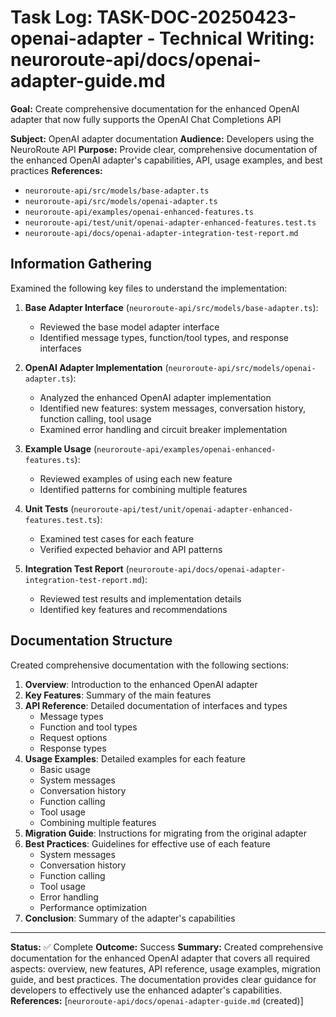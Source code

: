 # Task Log: TASK-DOC-20250423-openai-adapter - Technical Writing: neuroroute-api/docs/openai-adapter-guide.md

**Goal:** Create comprehensive documentation for the enhanced OpenAI adapter that now fully supports the OpenAI Chat Completions API

**Subject:** OpenAI adapter documentation
**Audience:** Developers using the NeuroRoute API
**Purpose:** Provide clear, comprehensive documentation of the enhanced OpenAI adapter's capabilities, API, usage examples, and best practices
**References:** 
- `neuroroute-api/src/models/base-adapter.ts`
- `neuroroute-api/src/models/openai-adapter.ts`
- `neuroroute-api/examples/openai-enhanced-features.ts`
- `neuroroute-api/test/unit/openai-adapter-enhanced-features.test.ts`
- `neuroroute-api/docs/openai-adapter-integration-test-report.md`

## Information Gathering

Examined the following key files to understand the implementation:

1. **Base Adapter Interface** (`neuroroute-api/src/models/base-adapter.ts`):
   - Reviewed the base model adapter interface
   - Identified message types, function/tool types, and response interfaces

2. **OpenAI Adapter Implementation** (`neuroroute-api/src/models/openai-adapter.ts`):
   - Analyzed the enhanced OpenAI adapter implementation
   - Identified new features: system messages, conversation history, function calling, tool usage
   - Examined error handling and circuit breaker implementation

3. **Example Usage** (`neuroroute-api/examples/openai-enhanced-features.ts`):
   - Reviewed examples of using each new feature
   - Identified patterns for combining multiple features

4. **Unit Tests** (`neuroroute-api/test/unit/openai-adapter-enhanced-features.test.ts`):
   - Examined test cases for each feature
   - Verified expected behavior and API patterns

5. **Integration Test Report** (`neuroroute-api/docs/openai-adapter-integration-test-report.md`):
   - Reviewed test results and implementation details
   - Identified key features and recommendations

## Documentation Structure

Created comprehensive documentation with the following sections:

1. **Overview**: Introduction to the enhanced OpenAI adapter
2. **Key Features**: Summary of the main features
3. **API Reference**: Detailed documentation of interfaces and types
   - Message types
   - Function and tool types
   - Request options
   - Response types
4. **Usage Examples**: Detailed examples for each feature
   - Basic usage
   - System messages
   - Conversation history
   - Function calling
   - Tool usage
   - Combining multiple features
5. **Migration Guide**: Instructions for migrating from the original adapter
6. **Best Practices**: Guidelines for effective use of each feature
   - System messages
   - Conversation history
   - Function calling
   - Tool usage
   - Error handling
   - Performance optimization
7. **Conclusion**: Summary of the adapter's capabilities

---

**Status:** ✅ Complete
**Outcome:** Success
**Summary:** Created comprehensive documentation for the enhanced OpenAI adapter that covers all required aspects: overview, new features, API reference, usage examples, migration guide, and best practices. The documentation provides clear guidance for developers to effectively use the enhanced adapter's capabilities.
**References:** [`neuroroute-api/docs/openai-adapter-guide.md` (created)]